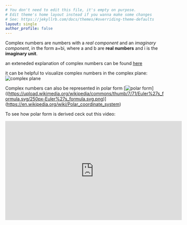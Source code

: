 ```yaml
---
# You don't need to edit this file, it's empty on purpose.
# Edit theme's home layout instead if you wanna make some changes
# See: https://jekyllrb.com/docs/themes/#overriding-theme-defaults
layout: single
author_profile: false
---
```


Complex numbers are numbers with a *real component* and an *imaginary component*, in the form a+bi, where a and b are **real numbers** and i is the **imaginary unit**.

an exteneded explanation of complex numbers can be found [here](https://en.wikipedia.org/wiki/Complex_number)

it can be helpful to visualize complex numbers in the complex plane:
![complex plane](https://upload.wikimedia.org/wikipedia/commons/5/5d/Imaginarynumber2.PNG)

Complex numbers can also be represented in polar form
[![polar form](https://www.onlinemath4all.com/images/polarform4.png)]((https://upload.wikimedia.org/wikipedia/commons/thumb/7/71/Euler%27s_formula.svg/250px-Euler%27s_formula.svg.png)](https://en.wikipedia.org/wiki/Polar_coordinate_system)

To see how polar form is derived ceck out this video:
<iframe width="560" height="315" src="https://www.youtube.com/embed/lFT2hwsCMls?si=XLJKBa_SXol_bQ_D" title="YouTube video player" frameborder="0" allow="accelerometer; autoplay; clipboard-write; encrypted-media; gyroscope; picture-in-picture; web-share" referrerpolicy="strict-origin-when-cross-origin" allowfullscreen></iframe>


